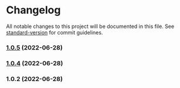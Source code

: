 # Changelog

All notable changes to this project will be documented in this file. See [standard-version](https://github.com/conventional-changelog/standard-version) for commit guidelines.

### [1.0.5](https://github.com/Guildex/eslint-config/compare/v1.0.4...v1.0.5) (2022-06-28)

### [1.0.4](https://github.com/Guildex/eslint-config/compare/v1.0.2...v1.0.4) (2022-06-28)

### 1.0.2 (2022-06-28)
